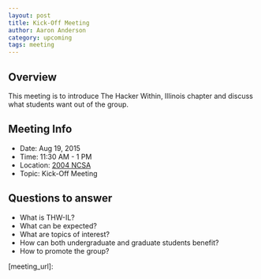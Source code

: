 ```yaml
---
layout: post
title: Kick-Off Meeting
author: Aaron Anderson
category: upcoming
tags: meeting 
---
```


## Overview

This meeting is to introduce The Hacker Within, Illinois chapter and discuss what students want out of the group.

## Meeting Info

* Date: Aug 19, 2015
* Time: 11:30 AM - 1 PM
* Location: [2004 NCSA][ncsa_map]
* Topic: Kick-Off Meeting

## Questions to answer

* What is THW-IL?
* What can be expected?
* What are topics of interest?
* How can both undergraduate and graduate students benefit?
* How to promote the group?

[ncsa_map]: http://illinois.edu/map/view?skinId=0&ACTION=MAP&buildingId=564
[meeting_url]: 
